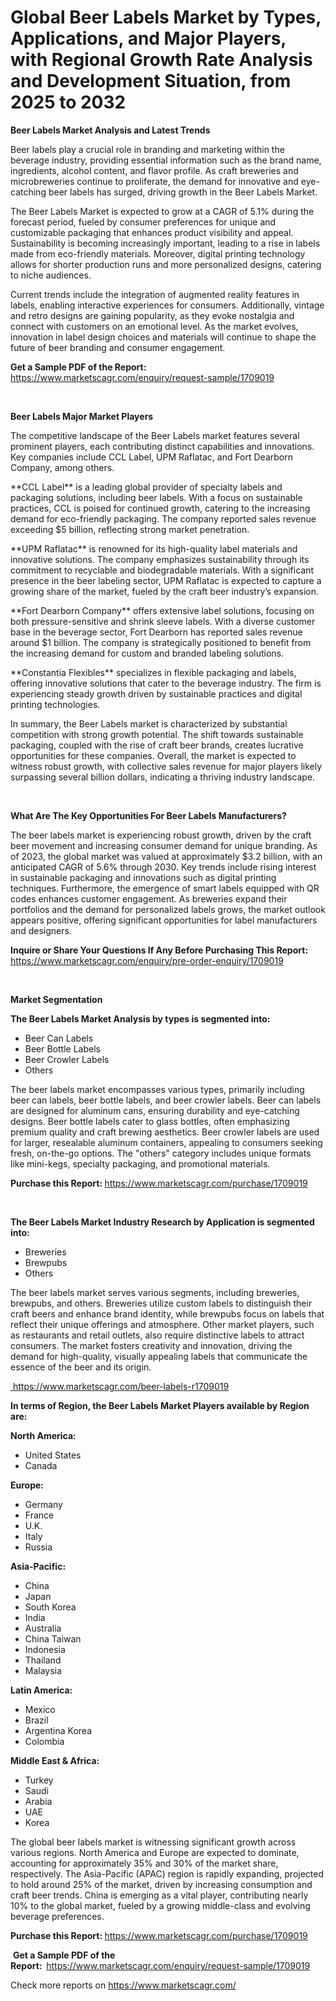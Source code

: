 <p><h1>Global Beer Labels Market by Types, Applications, and Major Players, with Regional Growth Rate Analysis and Development Situation, from 2025 to 2032</h1></p><p><strong>Beer Labels Market Analysis and Latest Trends</strong></p>
<p><p>Beer labels play a crucial role in branding and marketing within the beverage industry, providing essential information such as the brand name, ingredients, alcohol content, and flavor profile. As craft breweries and microbreweries continue to proliferate, the demand for innovative and eye-catching beer labels has surged, driving growth in the Beer Labels Market.</p><p>The Beer Labels Market is expected to grow at a CAGR of 5.1% during the forecast period, fueled by consumer preferences for unique and customizable packaging that enhances product visibility and appeal. Sustainability is becoming increasingly important, leading to a rise in labels made from eco-friendly materials. Moreover, digital printing technology allows for shorter production runs and more personalized designs, catering to niche audiences.</p><p>Current trends include the integration of augmented reality features in labels, enabling interactive experiences for consumers. Additionally, vintage and retro designs are gaining popularity, as they evoke nostalgia and connect with customers on an emotional level. As the market evolves, innovation in label design choices and materials will continue to shape the future of beer branding and consumer engagement.</p></p>
<p><strong>Get a Sample PDF of the Report:&nbsp;</strong> <a href="https://www.marketscagr.com/enquiry/request-sample/1709019?utm_campaign=2770&utm_medium=2&utm_source=Github&utm_content=ia&utm_term=31032025&utm_id=beer-labels">https://www.marketscagr.com/enquiry/request-sample/1709019</a></p>
<p>&nbsp;</p>
<p><strong>Beer Labels Major Market Players</strong></p>
<p><p>The competitive landscape of the Beer Labels market features several prominent players, each contributing distinct capabilities and innovations. Key companies include CCL Label, UPM Raflatac, and Fort Dearborn Company, among others.</p><p>**CCL Label** is a leading global provider of specialty labels and packaging solutions, including beer labels. With a focus on sustainable practices, CCL is poised for continued growth, catering to the increasing demand for eco-friendly packaging. The company reported sales revenue exceeding $5 billion, reflecting strong market penetration.</p><p>**UPM Raflatac** is renowned for its high-quality label materials and innovative solutions. The company emphasizes sustainability through its commitment to recyclable and biodegradable materials. With a significant presence in the beer labeling sector, UPM Raflatac is expected to capture a growing share of the market, fueled by the craft beer industry’s expansion.</p><p>**Fort Dearborn Company** offers extensive label solutions, focusing on both pressure-sensitive and shrink sleeve labels. With a diverse customer base in the beverage sector, Fort Dearborn has reported sales revenue around $1 billion. The company is strategically positioned to benefit from the increasing demand for custom and branded labeling solutions.</p><p>**Constantia Flexibles** specializes in flexible packaging and labels, offering innovative solutions that cater to the beverage industry. The firm is experiencing steady growth driven by sustainable practices and digital printing technologies.</p><p>In summary, the Beer Labels market is characterized by substantial competition with strong growth potential. The shift towards sustainable packaging, coupled with the rise of craft beer brands, creates lucrative opportunities for these companies. Overall, the market is expected to witness robust growth, with collective sales revenue for major players likely surpassing several billion dollars, indicating a thriving industry landscape.</p></p>
<p>&nbsp;</p>
<p><strong>What Are The Key Opportunities For Beer Labels Manufacturers?</strong></p>
<p><p>The beer labels market is experiencing robust growth, driven by the craft beer movement and increasing consumer demand for unique branding. As of 2023, the global market was valued at approximately $3.2 billion, with an anticipated CAGR of 5.6% through 2030. Key trends include rising interest in sustainable packaging and innovations such as digital printing techniques. Furthermore, the emergence of smart labels equipped with QR codes enhances customer engagement. As breweries expand their portfolios and the demand for personalized labels grows, the market outlook appears positive, offering significant opportunities for label manufacturers and designers.</p></p>
<p><strong>Inquire or Share Your Questions If Any Before Purchasing This Report:</strong> <a href="https://www.marketscagr.com/enquiry/pre-order-enquiry/1709019?utm_campaign=2770&utm_medium=2&utm_source=Github&utm_content=ia&utm_term=31032025&utm_id=beer-labels">https://www.marketscagr.com/enquiry/pre-order-enquiry/1709019</a></p>
<p>&nbsp;</p>
<p><strong>Market Segmentation</strong></p>
<p><strong>The Beer Labels Market Analysis by types is segmented into:</strong></p>
<p><ul><li>Beer Can Labels</li><li>Beer Bottle Labels</li><li>Beer Crowler Labels</li><li>Others</li></ul></p>
<p><p>The beer labels market encompasses various types, primarily including beer can labels, beer bottle labels, and beer crowler labels. Beer can labels are designed for aluminum cans, ensuring durability and eye-catching designs. Beer bottle labels cater to glass bottles, often emphasizing premium quality and craft brewing aesthetics. Beer crowler labels are used for larger, resealable aluminum containers, appealing to consumers seeking fresh, on-the-go options. The "others" category includes unique formats like mini-kegs, specialty packaging, and promotional materials.</p></p>
<p><strong>Purchase this Report:&nbsp;</strong><a href="https://www.marketscagr.com/purchase/1709019?utm_campaign=2770&utm_medium=2&utm_source=Github&utm_content=ia&utm_term=31032025&utm_id=beer-labels">https://www.marketscagr.com/purchase/1709019</a></p>
<p>&nbsp;</p>
<p><strong>The Beer Labels Market Industry Research by Application is segmented into:</strong></p>
<p><ul><li>Breweries</li><li>Brewpubs</li><li>Others</li></ul></p>
<p><p>The beer labels market serves various segments, including breweries, brewpubs, and others. Breweries utilize custom labels to distinguish their craft beers and enhance brand identity, while brewpubs focus on labels that reflect their unique offerings and atmosphere. Other market players, such as restaurants and retail outlets, also require distinctive labels to attract consumers. The market fosters creativity and innovation, driving the demand for high-quality, visually appealing labels that communicate the essence of the beer and its origin.</p></p>
<p><a href="https://www.marketscagr.com/beer-labels-r1709019?utm_campaign=2770&utm_medium=2&utm_source=Github&utm_content=ia&utm_term=31032025&utm_id=beer-labels">&nbsp;https://www.marketscagr.com/beer-labels-r1709019</a></p>
<p><strong>In terms of Region, the Beer Labels Market Players available by Region are:</strong></p>
<p>
    <p> <strong> North America: </strong>
        <ul>
            <li>United States</li>
            <li>Canada</li>
        </ul>
        </p> 
    <p> <strong> Europe: </strong>
        <ul>
            <li>Germany</li>
            <li>France</li>
            <li>U.K.</li>
            <li>Italy</li>
            <li>Russia</li>
        </ul>
        </p> 
    <p> <strong> Asia-Pacific: </strong>
        <ul>
            <li>China</li>
            <li>Japan</li>
            <li>South Korea</li>
            <li>India</li>
            <li>Australia</li>
            <li>China Taiwan</li>
            <li>Indonesia</li>
            <li>Thailand</li>
            <li>Malaysia</li>
        </ul>
        </p> 
    <p> <strong> Latin America: </strong>
        <ul>
            <li>Mexico</li>
            <li>Brazil</li>
            <li>Argentina Korea</li>
            <li>Colombia</li>
        </ul>
        </p> 
    <p> <strong> Middle East & Africa: </strong>
        <ul>
            <li>Turkey</li>
            <li>Saudi</li>
            <li>Arabia</li>
            <li>UAE</li>
            <li>Korea</li>
        </ul>
    </p>
    </p>
<p><p>The global beer labels market is witnessing significant growth across various regions. North America and Europe are expected to dominate, accounting for approximately 35% and 30% of the market share, respectively. The Asia-Pacific (APAC) region is rapidly expanding, projected to hold around 25% of the market, driven by increasing consumption and craft beer trends. China is emerging as a vital player, contributing nearly 10% to the global market, fueled by a growing middle-class and evolving beverage preferences.</p></p>
<p><strong>Purchase this Report: </strong><a href="https://www.marketscagr.com/purchase/1709019?utm_campaign=2770&utm_medium=2&utm_source=Github&utm_content=ia&utm_term=31032025&utm_id=beer-labels">https://www.marketscagr.com/purchase/1709019</a></p>
<p>&nbsp;<strong>Get a Sample PDF of the Report:&nbsp;&nbsp;</strong><a href="https://www.marketscagr.com/enquiry/request-sample/1709019?utm_campaign=2770&utm_medium=2&utm_source=Github&utm_content=ia&utm_term=31032025&utm_id=beer-labels">https://www.marketscagr.com/enquiry/request-sample/1709019</a></p>
<p><strong></strong></p>
<p>Check more reports on <a href="https://www.marketscagr.com/?utm_campaign=2770&utm_medium=2&utm_source=Github&utm_content=ia&utm_term=31032025&utm_id=beer-labels">https://www.marketscagr.com/</a></p>